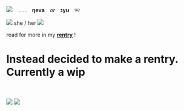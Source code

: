 ![](https://i.imgur.com/S3oNsw7.gif)　 . . .　**ηeva**　*or*　**נyu**　୨୧

![](http://i122.photobucket.com/albums/o260/mhilka/minigifs/stara16.gif) she / her ![](http://i122.photobucket.com/albums/o260/mhilka/minigifs/stara17.gif)

  read for more in my **[rentry](https://rentry.co/IAMTHEHERO)** !

# Instead decided to make a rentry. Currently a wip
　　　
 

![](https://media.discordapp.net/attachments/1218263829109014598/1218286402056356050/tumblr_inline_p5lxjhJ8k41uli3vd_1280.png?ex=66071ca0&is=65f4a7a0&hm=b8a4ac4dfe276ce37220d786c65a51eef839071e33c5d9037aad9d6df115fe2d&=&format=webp&quality=lossless&width=865&height=473)
![](https://media.discordapp.net/attachments/1218263829109014598/1218286402689700001/tumblr_inline_p5lxnsKJd01uli3vd_1280.png?ex=66071ca1&is=65f4a7a1&hm=fec4270dcce3349bcc35bd2df5701029737610676694548c61b704cb654f2ce1&=&format=webp&quality=lossless)

